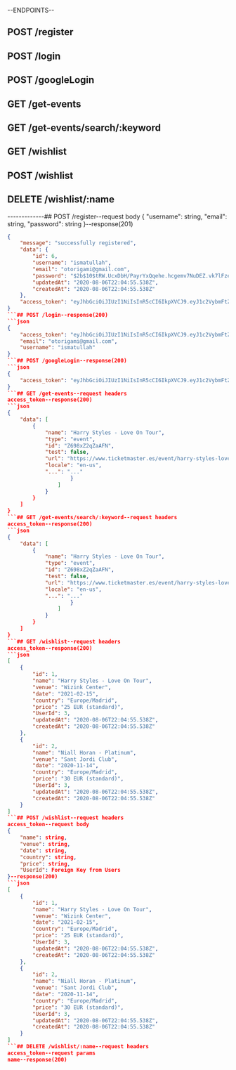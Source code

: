 --ENDPOINTS--
## POST /register
## POST /login
## POST /googleLogin
## GET /get-events
## GET /get-events/search/:keyword
## GET /wishlist
## POST /wishlist
## DELETE /wishlist/:name
-------------## POST /register--request body
{
    "username": string,
    "email": string,
    "password": string
}--response(201)
```json
{
    "message": "successfully registered",
    "data": {
        "id": 6,
        "username": "ismatullah",
        "email": "otorigami@gmail.com",
        "password": "$2b$10$tRW.UcxDbH/PayrYxQqehe.hcgemv7NuDEZ.vk7lFze59qrsfbG36",
        "updatedAt": "2020-08-06T22:04:55.538Z",
        "createdAt": "2020-08-06T22:04:55.538Z"
    },
    "access_token": "eyJhbGciOiJIUzI1NiIsInR5cCI6IkpXVCJ9.eyJ1c2VybmFtZSI6ImlzbWF0Y2hhbiIsImVtYWlsIjoib3RvcmlnYW1pQGdtYWlsLmNvbSIsImlhdCI6MTU5Njc1MTQ5NX0.PTZ5HhEn2v5aap7nqH9JosU3Z2Qaop9Ib_NX_W2h8Co"
}
```## POST /login--response(200)
```json
{
    "access_token": "eyJhbGciOiJIUzI1NiIsInR5cCI6IkpXVCJ9.eyJ1c2VybmFtZSI6ImlzbWF0dWxsYWgiLCJlbWFpbCI6Im90b3JpZ2FtaUBnbWFpbC5jb20iLCJpYXQiOjE1OTY3NzE1MTh9.UqT9RlAKZolYC8ypP98ZvsMd88y219mZEQxZJgzPSbQ",
    "email": "otorigami@gmail.com",
    "username": "ismatullah"
}
```## POST /googleLogin--response(200)
```json
{
    "access_token": "eyJhbGciOiJIUzI1NiIsInR5cCI6IkpXVCJ9.eyJ1c2VybmFtZSI6ImlzbWF0dWxsYWgiLCJlbWFpbCI6Im90b3JpZ2FtaUBnbWFpbC5jb20iLCJpYXQiOjE1OTY3NzE1MTh9.UqT9RlAKZolYC8ypP98ZvsMd88y219mZEQxZJgzPSbQ"
}
```## GET /get-events--request headers
access_token--response(200)
```json
{
    "data": [
        {
            "name": "Harry Styles - Love On Tour",
            "type": "event",
            "id": "Z698xZ2qZaAFN",
            "test": false,
            "url": "https://www.ticketmaster.es/event/harry-styles-love-on-tour-tickets/21027?language=en-us",
            "locale": "en-us",
            "...": "..."
                    }
                ]
            }
        }
    ]
}
```## GET /get-events/search/:keyword--request headers
access_token--response(200)
```json
{
    "data": [
        {
            "name": "Harry Styles - Love On Tour",
            "type": "event",
            "id": "Z698xZ2qZaAFN",
            "test": false,
            "url": "https://www.ticketmaster.es/event/harry-styles-love-on-tour-tickets/21027?language=en-us",
            "locale": "en-us",
            "...": "..."
                    }
                ]
            }
        }
    ]
}
```## GET /wishlist--request headers
access_token--response(200)
```json
[
    {
        "id": 1,
        "name": "Harry Styles - Love On Tour",
        "venue": "Wizink Center",
        "date": "2021-02-15",
        "country": "Europe/Madrid",
        "price": "25 EUR (standard)",
        "UserId": 3,
        "updatedAt": "2020-08-06T22:04:55.538Z",
        "createdAt": "2020-08-06T22:04:55.538Z"
    },
    {
        "id": 2,
        "name": "Niall Horan - Platinum",
        "venue": "Sant Jordi Club",
        "date": "2020-11-14",
        "country": "Europe/Madrid",
        "price": "30 EUR (standard)",
        "UserId": 3,
        "updatedAt": "2020-08-06T22:04:55.538Z",
        "createdAt": "2020-08-06T22:04:55.538Z"
    }
]
```## POST /wishlist--request headers
access_token--request body
{
    "name": string,
    "venue": string,
    "date": string,
    "country": string,
    "price": string,
    "UserId": Foreign Key from Users
}--response(200)
```json
[
    {
        "id": 1,
        "name": "Harry Styles - Love On Tour",
        "venue": "Wizink Center",
        "date": "2021-02-15",
        "country": "Europe/Madrid",
        "price": "25 EUR (standard)",
        "UserId": 3,
        "updatedAt": "2020-08-06T22:04:55.538Z",
        "createdAt": "2020-08-06T22:04:55.538Z"
    },
    {
        "id": 2,
        "name": "Niall Horan - Platinum",
        "venue": "Sant Jordi Club",
        "date": "2020-11-14",
        "country": "Europe/Madrid",
        "price": "30 EUR (standard)",
        "UserId": 3,
        "updatedAt": "2020-08-06T22:04:55.538Z",
        "createdAt": "2020-08-06T22:04:55.538Z"
    }
]
```## DELETE /wishlist/:name--request headers
access_token--request params
name--response(200)
